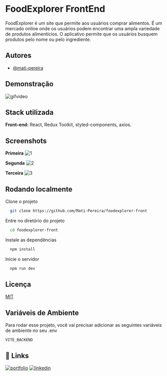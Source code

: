
# FoodExplorer FrontEnd

FoodExplorer é um site que permite aos usuários comprar alimentos. É um mercado online onde os usuários podem encontrar uma ampla variedade de produtos alimentícios. O aplicativo permite que os usuários busquem produtos pelo nome ou pelo ingrediente.


## Autores

- [@mati-pereira](https://www.github.com/mati-pereira)


## Demonstração
![gifvideo](https://user-images.githubusercontent.com/94717377/235565105-3e99554e-2471-4e71-a9bb-e592850daab8.gif)


## Stack utilizada

**Front-end:** React, Redux Toolkit, styled-components, axios.

## Screenshots

**Primeira**
![1](https://user-images.githubusercontent.com/94717377/235565058-c547b4cd-4f7f-41ac-93de-c505f3e092e2.png)

**Segunda**
![2](https://user-images.githubusercontent.com/94717377/235565063-89a10d8d-5778-4e00-9eb4-fee25c636b69.png)

**Terceira**
![3](https://user-images.githubusercontent.com/94717377/235565065-4b05108e-eb87-4f43-bed1-23e8056b147f.png)

## Rodando localmente

Clone o projeto

```bash
  git clone https://github.com/Mati-Pereira/foodexplorer-front
```

Entre no diretório do projeto

```bash
  cd foodexplorer-front
```

Instale as dependências

```bash
  npm install
```

Inicie o servidor

```bash
  npm run dev
```


## Licença

[MIT](https://choosealicense.com/licenses/mit/)


## Variáveis de Ambiente

Para rodar esse projeto, você vai precisar adicionar as seguintes variáveis de ambiente no seu .env

`VITE_BACKEND`
## 🔗 Links
[![portfolio](https://img.shields.io/badge/my_portfolio-000?style=for-the-badge&logo=ko-fi&logoColor=white)](https://portifolio-new-4q6j.vercel.app/)
[![linkedin](https://img.shields.io/badge/linkedin-0A66C2?style=for-the-badge&logo=linkedin&logoColor=white)](https://www.linkedin.com/in/mati-pereira/)
